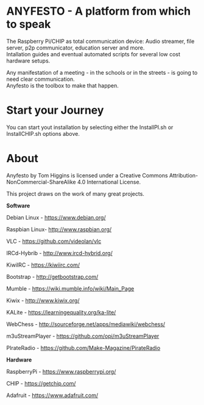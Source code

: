 # ANYFESTO - A platform from which to speak 


The Raspberry Pi/CHIP as total communication device: Audio streamer, file server, p2p communicator, education server and more.  
Intallation guides and eventual automated scripts for several low cost hardware setups.

Any manifestation of a meeting - in the schools or in the streets - is going to need clear communication.  
Anyfesto is the toolbox to make that happen.

# Start your Journey 
You can start yout installation by selecting either the InstallPI.sh or InstallCHIP.sh options above.

# About
Anyfesto by Tom Higgins is licensed under a Creative Commons Attribution-NonCommercial-ShareAlike 4.0 International License.

This project draws on the work of many great projects.


**Software**

Debian Linux - https://www.debian.org/

Raspbian Linux-	http://www.raspbian.org/

VLC - 		https://github.com/videolan/vlc

IRCd-Hybrib - 	http://www.ircd-hybrid.org/

KiwiIRC - https://kiwiirc.com/

Bootstrap - http://getbootstrap.com/

Mumble - https://wiki.mumble.info/wiki/Main_Page

Kiwix - http://www.kiwix.org/

KALite - https://learningequality.org/ka-lite/

WebChess  - 	http://sourceforge.net/apps/mediawiki/webchess/

m3uStreamPlayer - https://github.com/opi/m3uStreamPlayer

PIrateRadio - 	https://github.com/Make-Magazine/PirateRadio

**Hardware**

RaspberryPi - https://www.raspberrypi.org/

CHIP - https://getchip.com/

Adafruit - https://www.adafruit.com/
 
